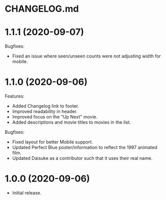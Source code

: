 # CHANGELOG.md

# 1.1.1 (2020-09-07)

Bugfixes:

- Fixed an issue where seen/unseen counts were not adjusting width for mobile.

# 1.1.0 (2020-09-06)

Features:

- Added Changelog link to footer.
- Improved readability in header.
- Improved focus on the "Up Next" movie.
- Added descriptions and movie titles to movies in the list.

Bugfixes:

- Fixed layout for better Mobile support.
- Updated Perfect Blue poster/information to reflect the 1997 animated film.
- Updated Daisuke as a contributor such that it uses their real name.

# 1.0.0 (2020-09-06)

- Initial release.
